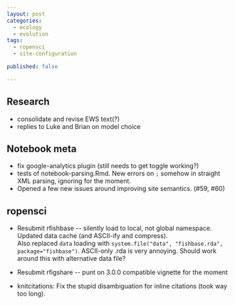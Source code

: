 ```yaml
---
layout: post
categories: 
  - ecology
  - evolution
tags:
  - ropensci
  - site-configuration

published: false

---
```



## Research

* consolidate and revise EWS text(?)
* replies to Luke and Brian on model choice

## Notebook meta

* fix google-analytics plugin (still needs to get toggle working?)
* tests of notebook-parsing.Rmd.  New errors on `;` somehow in straight XML parsing, ignoring for the moment.
* Opened a few new issues around improving site semantics. (#59, #60) 

## ropensci

* Resubmit rfishbase -- silently load to local, not global namespace.  Updated data cache (and ASCII-ify and compress).  
Also replaced `data` loading with `system.file("data", "fishbase.rda", package="fishbase")`. 
ASCII-only .rda is very annoying.  Should work around this with alternative data file?  

* Resubmit rfigshare -- punt on 3.0.0 compatible vignette for the moment
* knitcitations: Fix the stupid disambiguation for inline citations (took way too long). 



